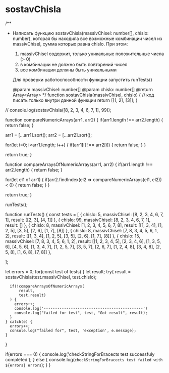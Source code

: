 # sostavChisla

/**
* Написать функцию sostavChisla(massivChisel: number[], chislo: number), 
  которая бы находила все возможные комбинации чисел из massivChisel, 
  сумма которых равна chislo. При этом:
  1) massivChisel содержит, только уникальные положительные числа (> 0)
  2) в комбинации не должно быть повторений чисел
  3) все комбинации должны быть уникальными
  
  Для проверки работоспособности функции запустить runTests()
  
  @param massivChisel: number[]
  @param chislo: number[]
  @return Array<Array<number>>
*/
function sostavChisla(massivChisel, chislo) {
	// код писать только внутри данной функции
	return [[1, 2], [3]];
}

// console.log(sostavChisla([8, 2, 3, 4, 6, 7, 1], 99));

function compareNumericArrays(arr1, arr2) {
  if(arr1.length !== arr2.length) {
    return false;
  }
  
  arr1 = [...arr1].sort();
  arr2 = [...arr2].sort();
  
  for(let i=0; i<arr1.length; i++) {
    if(arr1[i] !== arr2[i]) {
      return false;
    }
  }
  
  return true;
}

function compareArraysOfNumericArrays(arr1, arr2) {
  if(arr1.length !== arr2.length) {
    return false;
  }
  
  for(let el1 of arr1) {
    if(arr2.findIndex(el2 => compareNumericArrays(el1, el2)) < 0) {
      return false;
    }
  }
  
  return true;
}

runTests();

function runTests() {
    const tests = [
    {
      chislo: 5, 
      massivChisel: [8, 2, 3, 4, 6, 7, 1],
      result: [[2, 3], [4, 1]]
    },
    {
      chislo: 99, 
      massivChisel: [8, 2, 3, 4, 6, 7, 1],
      result: []
    },
    {
      chislo: 8, 
      massivChisel: [1, 2, 3, 4, 5, 6, 7, 8],
      result: [[1, 3, 4], [1, 2, 5], [3, 5], [2, 6], [1, 7], [8]]
    },
    {
      chislo: 8, 
      massivChisel: [7, 8, 3, 4, 5, 6, 1, 2],
      result: [[1, 3, 4], [1, 2, 5], [3, 5], [2, 6], [1, 7], [8]]
    },
    {
      chislo: 15, 
      massivChisel: [7, 8, 3, 4, 5, 6, 1, 2],
      result: [[1, 2, 3, 4, 5], [2, 3, 4, 6], [1, 3, 5, 6], [4, 5, 6], [1, 3, 4, 7], [1, 2, 5, 7], [3, 5, 7], [2, 6, 7], [1, 2, 4, 8], [3, 4, 8], [2, 5, 8], [1, 6, 8], [7, 8]]
    },  
    
  ];

  let errors = 0;
  for(const test of tests) {
    let result;
    try{
      result = sostavChisla(test.massivChisel, test.chislo);
      
      if(!compareArraysOfNumericArrays(
          result, 
          test.result)
      ) {
        errors++;
        console.log('--------------------------------------------')
        console.log("failed for test", test, "Got result", result);
      }
    } catch(e) {
      errors++;
      console.log("failed for", test, 'exception', e.message);
    }    
  }

  if(errors === 0) {
    console.log('checkStringForBracects test successfuly completed');
  } else {
    console.log(`checkStringForBracects test failed with ${errors} errors`);
  }
}

